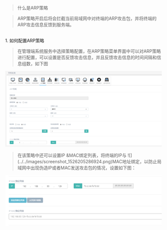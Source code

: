 <blockquote class="info">
什么是ARP策略
</blockquote> 

> ARP策略开启后将会拦截当前局域网中对终端的ARP攻击包，并将终端的ARP攻击信息反馈到服务端。

 
 

</br>
1.  如何配置ARP策略

> 在管理端系统服务中选择策略配置，在ARP策略菜单界面中可以对ARP策略进行配置，可以设置是否反馈攻击信息，并且反馈攻击信息的时间间隔和信息组数，如下图

![](../../images/screenshot_1526205260287.png)

<blockquote class="success">
在该策略中还可以设置IP &MAC绑定列表，将终端的IP与
 ![](../../images/screenshot_1526205286924.png)MAC地址绑定，以防止局域网中出现伪造IP或者MAC发送攻击包的情况，设置如下图：
</blockquote> 

 ![](../../images/screenshot_1526205286924.png)
 